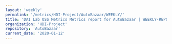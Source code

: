 ```yaml
---
layout: 'weekly'
permalink: '/metrics/HDI-Project/AutoBazaar/WEEKLY/'
title: 'DAI Lab OSS Metrics Metrics report for AutoBazaar | WEEKLY-REPORT-2020-01-12'
organization: 'HDI-Project'
repository: 'AutoBazaar'
current_date: '2020-01-12'
---
```

